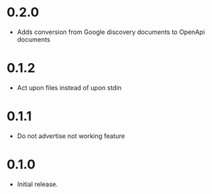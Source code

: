 # 0.2.0
* Adds conversion from Google discovery documents to OpenApi documents

# 0.1.2
* Act upon files instead of upon stdin

# 0.1.1
* Do not advertise not working feature

# 0.1.0
* Initial release.
